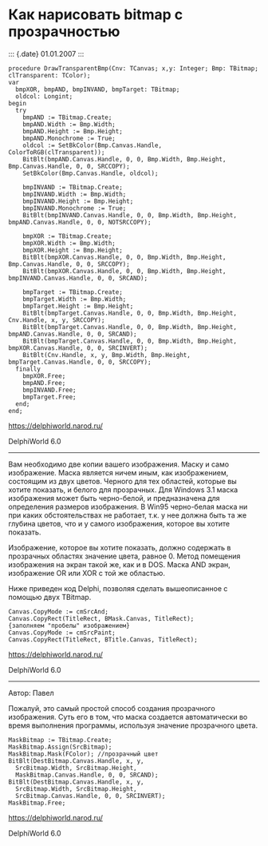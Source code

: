 Как нарисовать bitmap с прозрачностью
=====================================

::: {.date}
01.01.2007
:::

    procedure DrawTransparentBmp(Cnv: TCanvas; x,y: Integer; Bmp: TBitmap; clTransparent: TColor);
    var
      bmpXOR, bmpAND, bmpINVAND, bmpTarget: TBitmap;
      oldcol: Longint;
    begin
      try
        bmpAND := TBitmap.Create;
        bmpAND.Width := Bmp.Width;
        bmpAND.Height := Bmp.Height;
        bmpAND.Monochrome := True;
        oldcol := SetBkColor(Bmp.Canvas.Handle, ColorToRGB(clTransparent));
        BitBlt(bmpAND.Canvas.Handle, 0, 0, Bmp.Width, Bmp.Height, Bmp.Canvas.Handle, 0, 0, SRCCOPY);
        SetBkColor(Bmp.Canvas.Handle, oldcol);
     
        bmpINVAND := TBitmap.Create;
        bmpINVAND.Width := Bmp.Width;
        bmpINVAND.Height := Bmp.Height;
        bmpINVAND.Monochrome := True;
        BitBlt(bmpINVAND.Canvas.Handle, 0, 0, Bmp.Width, Bmp.Height, bmpAND.Canvas.Handle, 0, 0, NOTSRCCOPY);
     
        bmpXOR := TBitmap.Create;
        bmpXOR.Width := Bmp.Width;
        bmpXOR.Height := Bmp.Height;
        BitBlt(bmpXOR.Canvas.Handle, 0, 0, Bmp.Width, Bmp.Height, Bmp.Canvas.Handle, 0, 0, SRCCOPY);
        BitBlt(bmpXOR.Canvas.Handle, 0, 0, Bmp.Width, Bmp.Height, bmpINVAND.Canvas.Handle, 0, 0, SRCAND);
     
        bmpTarget := TBitmap.Create;
        bmpTarget.Width := Bmp.Width;
        bmpTarget.Height := Bmp.Height;
        BitBlt(bmpTarget.Canvas.Handle, 0, 0, Bmp.Width, Bmp.Height, Cnv.Handle, x, y, SRCCOPY);
        BitBlt(bmpTarget.Canvas.Handle, 0, 0, Bmp.Width, Bmp.Height, bmpAND.Canvas.Handle, 0, 0, SRCAND);
        BitBlt(bmpTarget.Canvas.Handle, 0, 0, Bmp.Width, Bmp.Height, bmpXOR.Canvas.Handle, 0, 0, SRCINVERT);
        BitBlt(Cnv.Handle, x, y, Bmp.Width, Bmp.Height, bmpTarget.Canvas.Handle, 0, 0, SRCCOPY);
      finally
        bmpXOR.Free;
        bmpAND.Free;
        bmpINVAND.Free;
        bmpTarget.Free;
      end;
    end;
     

<https://delphiworld.narod.ru/>

DelphiWorld 6.0

------------------------------------------------------------------------

Вам необходимо две копии вашего изображения. Маску и само изображение.
Маска является ничем иным, как изображением, состоящим из двух цветов.
Черного для тех областей, которые вы хотите показать, и белого для
прозрачных. Для Windows 3.1 маска изображения может быть черно-белой, и
предназначена для определения размеров изображения. В Win95 черно-белая
маска ни при каких обстоятельствах не работает, т.к. у нее должна быть
та же глубина цветов, что и у самого изображения, которое вы хотите
показать.

Изображение, которое вы хотите показать, должно содержать в прозрачных
областях значение цвета, равное 0. Метод помещения изображения на экран
такой же, как и в DOS. Маска AND экран, изображение OR или XOR с той же
областью.

Ниже приведен код Delphi, позволяя сделать вышеописанное с помощью двух
TBitmap.

    Canvas.CopyMode := cmSrcAnd;
    Canvas.CopyRect(TitleRect, BMask.Canvas, TitleRect);
    {заполняем "пробелы" изображением}
    Canvas.CopyMode := cmSrcPaint;
    Canvas.CopyRect(TitleRect, BTitle.Canvas, TitleRect);

<https://delphiworld.narod.ru/>

DelphiWorld 6.0

------------------------------------------------------------------------

Автор: Павел

Пожалуй, это самый простой способ создания прозрачного изображения. Суть
его в том, что маска создается автоматически во время выполнения
программы, используя значение прозрачного цвета.

    MaskBitmap := TBitmap.Create;
    MaskBitmap.Assign(SrcBitmap);
    MaskBitmap.Mask(FColor); //прозрачный цвет
    BitBlt(DestBitmap.Canvas.Handle, x, y,
      SrcBitmap.Width, SrcBitmap.Height,
      MaskBitmap.Canvas.Handle, 0, 0, SRCAND);
    BitBlt(DestBitmap.Canvas.Handle, x, y,
      SrcBitmap.Width, SrcBitmap.Height,
      SrcBitmap.Canvas.Handle, 0, 0, SRCINVERT);
    MaskBitmap.Free;

<https://delphiworld.narod.ru/>

DelphiWorld 6.0
